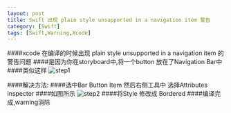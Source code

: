 ```yaml
---
layout: post
title: Swift 出现 plain style unsupported in a navigation item 警告
category: [Swift]
tags: [Swift,Warning,Xcode]
---
```


####xcode 在编译的时候出现 plain style unsupported in a navigation item 的警告问题
####是因为你在storyboard中,将一个button 放在了Navigation Bar中
####类似这样
![step1](http://pic.woowen.com/1.png)

####解决方法:
####选中Bar Button Item 然后右侧工具中 选择Attributes inspector
####如图所示
![step2](http://pic.woowen.com/2.png)
####将Style 修改成 Bordered 
####编译完成,warning消除
